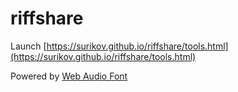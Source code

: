 # riffshare

Launch [https://surikov.github.io/riffshare/tools.html](https://surikov.github.io/riffshare/tools.html)

Powered by [Web Audio Font](https://github.com/surikov/webaudiofont)
